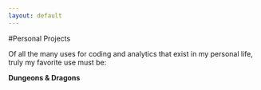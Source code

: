 ```yaml
---
layout: default
---
```

#Personal Projects

Of all the many uses for coding and analytics that exist in my personal life, truly my favorite use must be:

**Dungeons & Dragons**
